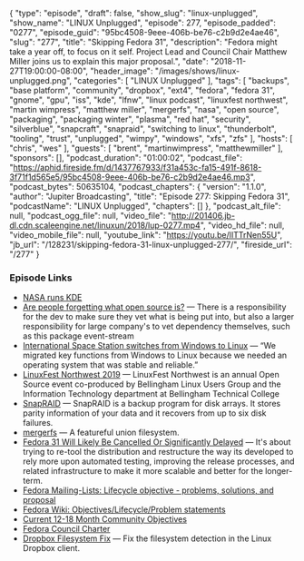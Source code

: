 {
  "type": "episode",
  "draft": false,
  "show_slug": "linux-unplugged",
  "show_name": "LINUX Unplugged",
  "episode": 277,
  "episode_padded": "0277",
  "episode_guid": "95bc4508-9eee-406b-be76-c2b9d2e4ae46",
  "slug": "277",
  "title": "Skipping Fedora 31",
  "description": "Fedora might take a year off, to focus on it self. Project Lead and Council Chair Matthew Miller joins us to explain this major proposal.",
  "date": "2018-11-27T19:00:00-08:00",
  "header_image": "/images/shows/linux-unplugged.png",
  "categories": [
    "LINUX Unplugged"
  ],
  "tags": [
    "backups",
    "base platform",
    "community",
    "dropbox",
    "ext4",
    "fedora",
    "fedora 31",
    "gnome",
    "gpu",
    "iss",
    "kde",
    "lfnw",
    "linux podcast",
    "linuxfest northwest",
    "martin wimpress",
    "matthew miller",
    "mergerfs",
    "nasa",
    "open source",
    "packaging",
    "packaging winter",
    "plasma",
    "red hat",
    "security",
    "silverblue",
    "snapcraft",
    "snapraid",
    "switching to linux",
    "thunderbolt",
    "tooling",
    "trust",
    "unplugged",
    "wimpy",
    "windows",
    "xfs",
    "zfs"
  ],
  "hosts": [
    "chris",
    "wes"
  ],
  "guests": [
    "brent",
    "martinwimpress",
    "matthewmiller"
  ],
  "sponsors": [],
  "podcast_duration": "01:00:02",
  "podcast_file": "https://aphid.fireside.fm/d/1437767933/f31a453c-fa15-491f-8618-3f71f1d565e5/95bc4508-9eee-406b-be76-c2b9d2e4ae46.mp3",
  "podcast_bytes": 50635104,
  "podcast_chapters": {
    "version": "1.1.0",
    "author": "Jupiter Broadcasting",
    "title": "Episode 277: Skipping Fedora 31",
    "podcastName": "LINUX Unplugged",
    "chapters": []
  },
  "podcast_alt_file": null,
  "podcast_ogg_file": null,
  "video_file": "http://201406.jb-dl.cdn.scaleengine.net/linuxun/2018/lup-0277.mp4",
  "video_hd_file": null,
  "video_mobile_file": null,
  "youtube_link": "https://youtu.be/lITTrNen55U",
  "jb_url": "/128231/skipping-fedora-31-linux-unplugged-277/",
  "fireside_url": "/277"
}


### Episode Links

  * [NASA runs KDE](https://i.redd.it/74d2j8fffq021.png "NASA runs KDE")
  * [Are people forgetting what open source is?](https://www.reddit.com/r/linux/comments/a0vpub/are_people_forgetting_what_open_source_is_about/?st=JP01R9TD&sh=1439a97a "Are people forgetting what open source is?") — There is a responsibility for the dev to make sure they vet what is being put into, but also a larger responsibility for large company's to vet dependency themselves, such as this package event-stream 
  * [International Space Station switches from Windows to Linux](https://www.extremetech.com/extreme/155392-international-space-station-switches-from-windows-to-linux-for-improved-reliability "International Space Station switches from Windows to Linux") — “We migrated key functions from Windows to Linux because we needed an operating system that was stable and reliable.”
  * [LinuxFest Northwest 2019](https://www.linuxfestnorthwest.org/conferences/2019 "LinuxFest Northwest 2019") — LinuxFest Northwest is an annual Open Source event co-produced by Bellingham Linux Users Group and the Information Technology department at Bellingham Technical College
  * [SnapRAID](https://www.snapraid.it/ "SnapRAID") — SnapRAID is a backup program for disk arrays. It stores parity information of your data and it recovers from up to six disk failures. 
  * [mergerfs](https://github.com/trapexit/mergerfs "mergerfs") — A featureful union filesystem.
  * [Fedora 31 Will Likely Be Cancelled Or Significantly Delayed](https://www.phoronix.com/scan.php?page=news_item&px=Fedora-31-Changes-Ahead "Fedora 31 Will Likely Be Cancelled Or Significantly Delayed") — It's about trying to re-tool the distribution and restructure the way its developed to rely more upon automated testing, improving the release processes, and related infrastructure to make it more scalable and better for the longer-term.
  * [Fedora Mailing-Lists: Lifecycle objective - problems, solutions, and proposal](https://lists.fedoraproject.org/archives/list/devel@lists.fedoraproject.org/thread/G5GMQZ5OY444EIGT2TJVP45N2NNXUBMK/ "Fedora Mailing-Lists: Lifecycle objective - problems, solutions, and proposal")
  * [Fedora Wiki: Objectives/Lifecycle/Problem statements](https://fedoraproject.org/wiki/Objectives/Lifecycle/Problem_statements "Fedora Wiki: Objectives/Lifecycle/Problem statements")
  * [Current 12-18 Month Community Objectives](https://docs.fedoraproject.org/en-US/project/objectives/ "Current 12-18 Month Community Objectives")
  * [Fedora Council Charter](https://docs.fedoraproject.org/en-US/council/ "Fedora Council Charter")
  * [Dropbox Filesystem Fix](https://github.com/dark/dropbox-filesystem-fix "Dropbox Filesystem Fix") — Fix the filesystem detection in the Linux Dropbox client.


